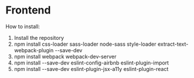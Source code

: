 # Frontend

How to install:
1) Install the repository
2) npm install css-loader sass-loader node-sass style-loader extract-text-webpack-plugin --save-dev
3) npm install webpack webpack-dev-server
4) npm install --save-dev eslint-config-airbnb eslint-plugin-import
5) npm install --save-dev eslint-plugin-jsx-a11y eslint-plugin-react